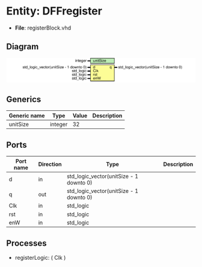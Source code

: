 # Entity: DFFregister

- **File**: registerBlock.vhd
## Diagram

![Diagram](registerBlock.svg "Diagram")
## Generics

| Generic name | Type    | Value | Description |
| ------------ | ------- | ----- | ----------- |
| unitSize     | integer | 32    |             |
## Ports

| Port name | Direction | Type                                    | Description |
| --------- | --------- | --------------------------------------- | ----------- |
| d         | in        | std_logic_vector(unitSize - 1 downto 0) |             |
| q         | out       | std_logic_vector(unitSize - 1 downto 0) |             |
| Clk       | in        | std_logic                               |             |
| rst       | in        | std_logic                               |             |
| enW       | in        | std_logic                               |             |
## Processes
- registerLogic: ( Clk )
